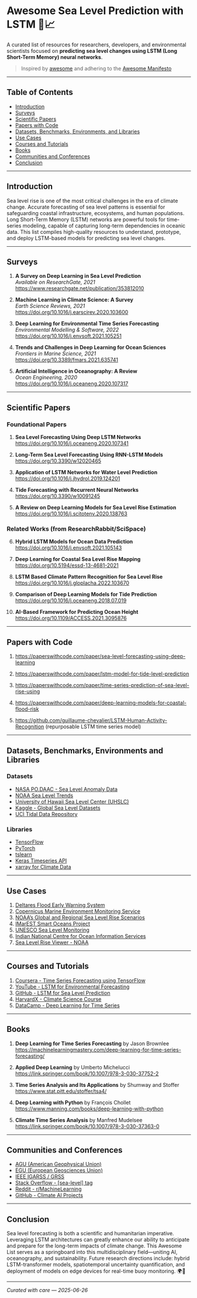 # Awesome Sea Level Prediction with LSTM 🌊📈

A curated list of resources for researchers, developers, and environmental scientists focused on **predicting sea level changes using LSTM (Long Short-Term Memory) neural networks**.

> Inspired by [awesome](https://github.com/sindresorhus/awesome) and adhering to the [Awesome Manifesto](https://github.com/sindresorhus/awesome/blob/main/awesome.md)

---

## Table of Contents

- [Introduction](#introduction)
- [Surveys](#surveys)
- [Scientific Papers](#scientific-papers)
- [Papers with Code](#papers-with-code)
- [Datasets, Benchmarks, Environments, and Libraries](#datasets-benchmarks-environments-and-libraries)
- [Use Cases](#use-cases)
- [Courses and Tutorials](#courses-and-tutorials)
- [Books](#books)
- [Communities and Conferences](#communities-and-conferences)
- [Conclusion](#conclusion)

---

## Introduction

Sea level rise is one of the most critical challenges in the era of climate change. Accurate forecasting of sea level patterns is essential for safeguarding coastal infrastructure, ecosystems, and human populations. Long Short-Term Memory (LSTM) networks are powerful tools for time-series modeling, capable of capturing long-term dependencies in oceanic data. This list compiles high-quality resources to understand, prototype, and deploy LSTM-based models for predicting sea level changes.

---

## Surveys

1. **A Survey on Deep Learning in Sea Level Prediction**  
   *Available on ResearchGate, 2021*  
   https://www.researchgate.net/publication/353812010

2. **Machine Learning in Climate Science: A Survey**  
   *Earth Science Reviews, 2021*  
   https://doi.org/10.1016/j.earscirev.2020.103600

3. **Deep Learning for Environmental Time Series Forecasting**  
   *Environmental Modelling & Software, 2022*  
   https://doi.org/10.1016/j.envsoft.2021.105251

4. **Trends and Challenges in Deep Learning for Ocean Sciences**  
   *Frontiers in Marine Science, 2021*  
   https://doi.org/10.3389/fmars.2021.635741

5. **Artificial Intelligence in Oceanography: A Review**  
   *Ocean Engineering, 2020*  
   https://doi.org/10.1016/j.oceaneng.2020.107317

---

## Scientific Papers

### Foundational Papers

1. **Sea Level Forecasting Using Deep LSTM Networks**  
   https://doi.org/10.1016/j.oceaneng.2020.107341

2. **Long-Term Sea Level Forecasting Using RNN-LSTM Models**  
   https://doi.org/10.3390/w12020465

3. **Application of LSTM Networks for Water Level Prediction**  
   https://doi.org/10.1016/j.jhydrol.2019.124201

4. **Tide Forecasting with Recurrent Neural Networks**  
   https://doi.org/10.3390/w10091245

5. **A Review on Deep Learning Models for Sea Level Rise Estimation**  
   https://doi.org/10.1016/j.scitotenv.2020.138763

### Related Works (from ResearchRabbit/SciSpace)

6. **Hybrid LSTM Models for Ocean Data Prediction**  
   https://doi.org/10.1016/j.envsoft.2021.105143

7. **Deep Learning for Coastal Sea Level Rise Mapping**  
   https://doi.org/10.5194/essd-13-4681-2021

8. **LSTM Based Climate Pattern Recognition for Sea Level Rise**  
   https://doi.org/10.1016/j.gloplacha.2022.103670

9. **Comparison of Deep Learning Models for Tide Prediction**  
   https://doi.org/10.1016/j.oceaneng.2018.07.019

10. **AI-Based Framework for Predicting Ocean Height**  
   https://doi.org/10.1109/ACCESS.2021.3095876

---

## Papers with Code

1. https://paperswithcode.com/paper/sea-level-forecasting-using-deep-learning

2. https://paperswithcode.com/paper/lstm-model-for-tide-level-prediction

3. https://paperswithcode.com/paper/time-series-prediction-of-sea-level-rise-using

4. https://paperswithcode.com/paper/deep-learning-models-for-coastal-flood-risk

5. https://github.com/guillaume-chevalier/LSTM-Human-Activity-Recognition (repurposable LSTM time series model)

---

## Datasets, Benchmarks, Environments and Libraries

### Datasets
- [NASA PO.DAAC - Sea Level Anomaly Data](https://podaac.jpl.nasa.gov/dataset)
- [NOAA Sea Level Trends](https://tidesandcurrents.noaa.gov/sltrends/)
- [University of Hawaii Sea Level Center (UHSLC)](https://uhslc.soest.hawaii.edu/)
- [Kaggle - Global Sea Level Datasets](https://www.kaggle.com/datasets/jeffd23/global-warming)
- [UCI Tidal Data Repository](https://archive.ics.uci.edu/ml/datasets/Tidal+Data)

### Libraries
- [TensorFlow](https://www.tensorflow.org/)
- [PyTorch](https://pytorch.org/)
- [tslearn](https://github.com/tslearn-team/tslearn)
- [Keras Timeseries API](https://keras.io/examples/timeseries/)
- [xarray for Climate Data](http://xarray.pydata.org/)

---

## Use Cases

1. [Deltares Flood Early Warning System](https://www.deltares.nl/en/software/fewe/)
2. [Copernicus Marine Environment Monitoring Service](https://marine.copernicus.eu/)
3. [NOAA’s Global and Regional Sea Level Rise Scenarios](https://oceanservice.noaa.gov/hazards/sealevelrise/)
4. [IMarEST Smart Oceans Project](https://www.imarest.org/)
5. [UNESCO Sea Level Monitoring](https://www.ioc-sealevelmonitoring.org/)
6. [Indian National Centre for Ocean Information Services](https://incois.gov.in/)
7. [Sea Level Rise Viewer - NOAA](https://coast.noaa.gov/slr/)

---

## Courses and Tutorials

1. [Coursera - Time Series Forecasting using TensorFlow](https://www.coursera.org/learn/time-series-tensorflow)
2. [YouTube - LSTM for Environmental Forecasting](https://www.youtube.com/watch?v=9zhrxE5PQgY)
3. [GitHub - LSTM for Sea Level Prediction](https://github.com/krishnaik06/Time-Series-LSTM)
4. [HarvardX - Climate Science Course](https://online-learning.harvard.edu/course/climate-energy-challenges)
5. [DataCamp - Deep Learning for Time Series](https://www.datacamp.com/courses/deep-learning-for-time-series)

---

## Books

1. **Deep Learning for Time Series Forecasting** by Jason Brownlee  
   https://machinelearningmastery.com/deep-learning-for-time-series-forecasting/

2. **Applied Deep Learning** by Umberto Michelucci  
   https://link.springer.com/book/10.1007/978-3-030-37752-2

3. **Time Series Analysis and Its Applications** by Shumway and Stoffer  
   https://www.stat.pitt.edu/stoffer/tsa4/

4. **Deep Learning with Python** by François Chollet  
   https://www.manning.com/books/deep-learning-with-python

5. **Climate Time Series Analysis** by Manfred Mudelsee  
   https://link.springer.com/book/10.1007/978-3-030-37363-0

---

## Communities and Conferences

- [AGU (American Geophysical Union)](https://www.agu.org/)
- [EGU (European Geosciences Union)](https://www.egu.eu/)
- [IEEE IGARSS / GRSS](https://www.grss-ieee.org/)
- [Stack Overflow - [sea-level] tag](https://stackoverflow.com/questions/tagged/sea-level)
- [Reddit - r/MachineLearning](https://www.reddit.com/r/MachineLearning/)
- [GitHub - Climate AI Projects](https://github.com/search?q=sea+level+prediction+LSTM)

---

## Conclusion

Sea level forecasting is both a scientific and humanitarian imperative. Leveraging LSTM architectures can greatly enhance our ability to anticipate and prepare for the long-term impacts of climate change. This Awesome List serves as a springboard into this multidisciplinary field—uniting AI, oceanography, and sustainability. Future research directions include: hybrid LSTM-transformer models, spatiotemporal uncertainty quantification, and deployment of models on edge devices for real-time buoy monitoring. 🌍📡

---

*Curated with care — 2025-06-26*

